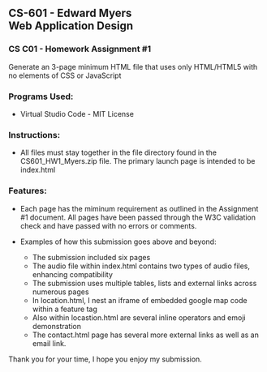 ## CS-601 - Edward Myers <br> Web Application Design


### CS C01 - Homework Assignment #1 
Generate an 3-page minimum HTML file that uses only HTML/HTML5 with no elements of CSS or JavaScript

### Programs Used:
-   Virtual Studio Code - MIT License

### Instructions:
-   All files must stay together in the file directory found in the CS601_HW1_Myers.zip file.  The primary launch page is intended to be index.html

### Features:
-   Each page has the miminum requirement as outlined in the Assignment #1 document.  All pages have been passed through the W3C validation check and have passed with no errors or comments.

-   Examples of how this submission goes above and beyond:

    -   The submission included six pages
    -   The audio file within index.html contains two types of audio files, enhancing compatibility
    -   The submission uses multiple tables, lists and external links across numerous pages
    -   In location.html, I nest an iframe of embedded google map code within a feature tag
    -   Also within locastion.html are several inline operators and emoji demonstration
    -   The contact.html page has several more external links as well as an email link.

Thank you for your time, I hope you enjoy my submission.
